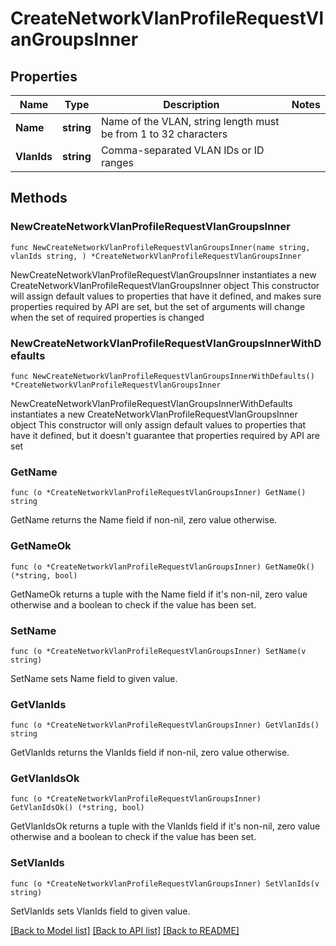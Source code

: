 # CreateNetworkVlanProfileRequestVlanGroupsInner

## Properties

Name | Type | Description | Notes
------------ | ------------- | ------------- | -------------
**Name** | **string** | Name of the VLAN, string length must be from 1 to 32 characters | 
**VlanIds** | **string** | Comma-separated VLAN IDs or ID ranges | 

## Methods

### NewCreateNetworkVlanProfileRequestVlanGroupsInner

`func NewCreateNetworkVlanProfileRequestVlanGroupsInner(name string, vlanIds string, ) *CreateNetworkVlanProfileRequestVlanGroupsInner`

NewCreateNetworkVlanProfileRequestVlanGroupsInner instantiates a new CreateNetworkVlanProfileRequestVlanGroupsInner object
This constructor will assign default values to properties that have it defined,
and makes sure properties required by API are set, but the set of arguments
will change when the set of required properties is changed

### NewCreateNetworkVlanProfileRequestVlanGroupsInnerWithDefaults

`func NewCreateNetworkVlanProfileRequestVlanGroupsInnerWithDefaults() *CreateNetworkVlanProfileRequestVlanGroupsInner`

NewCreateNetworkVlanProfileRequestVlanGroupsInnerWithDefaults instantiates a new CreateNetworkVlanProfileRequestVlanGroupsInner object
This constructor will only assign default values to properties that have it defined,
but it doesn't guarantee that properties required by API are set

### GetName

`func (o *CreateNetworkVlanProfileRequestVlanGroupsInner) GetName() string`

GetName returns the Name field if non-nil, zero value otherwise.

### GetNameOk

`func (o *CreateNetworkVlanProfileRequestVlanGroupsInner) GetNameOk() (*string, bool)`

GetNameOk returns a tuple with the Name field if it's non-nil, zero value otherwise
and a boolean to check if the value has been set.

### SetName

`func (o *CreateNetworkVlanProfileRequestVlanGroupsInner) SetName(v string)`

SetName sets Name field to given value.


### GetVlanIds

`func (o *CreateNetworkVlanProfileRequestVlanGroupsInner) GetVlanIds() string`

GetVlanIds returns the VlanIds field if non-nil, zero value otherwise.

### GetVlanIdsOk

`func (o *CreateNetworkVlanProfileRequestVlanGroupsInner) GetVlanIdsOk() (*string, bool)`

GetVlanIdsOk returns a tuple with the VlanIds field if it's non-nil, zero value otherwise
and a boolean to check if the value has been set.

### SetVlanIds

`func (o *CreateNetworkVlanProfileRequestVlanGroupsInner) SetVlanIds(v string)`

SetVlanIds sets VlanIds field to given value.



[[Back to Model list]](../README.md#documentation-for-models) [[Back to API list]](../README.md#documentation-for-api-endpoints) [[Back to README]](../README.md)


